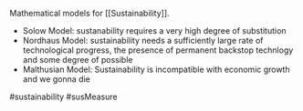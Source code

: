 Mathematical models for [[Sustainability]].

- Solow Model: sustanability requires a very high degree of substitution
- Nordhaus Model: sustainability needs a sufficiently large rate of technological progress, the presence of permanent backstop technlogy and some degree of possible
- Malthusian Model: Sustainability is incompatible with economic growth and we gonna die

#sustainability #susMeasure 